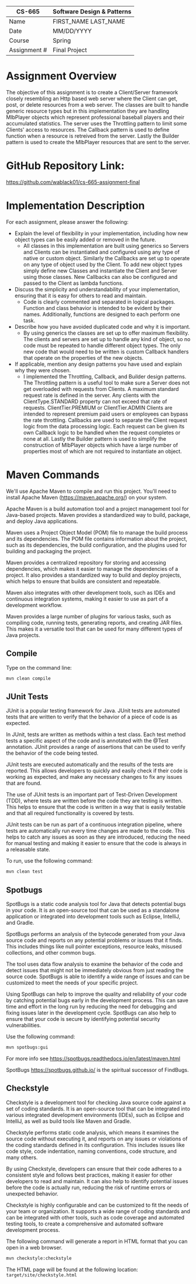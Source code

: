 
| CS-665       | Software Design & Patterns |
|--------------|----------------------------|
| Name         | FIRST_NAME LAST_NAME       |
| Date         | MM/DD/YYYY                 |
| Course       | Spring                     |
| Assignment # | Final Project              |

# Assignment Overview
The objective of this assignment is to create a Client/Server framework closely resembling an Http based web server
where the Client can get, post, or delete resources from a web server. The classes are built to handle generic resource
types but in this implementation they are handling MlbPlayer objects which represent professional baseball players and
their accumulated statistics. The server uses the Throttling pattern to limit some Clients' access to resources.
The Callback pattern is used to define function when a resource is retreived from the server. Lastly the Builder pattern
is used to create the MlbPlayer resources that are sent to the server.

# GitHub Repository Link:
https://github.com/wablack01/cs-665-assignment-final

# Implementation Description 


For each assignment, please answer the following:

- Explain the level of flexibility in your implementation, including how new object types can
be easily added or removed in the future.
  - All classes in this implementation are built using generics so Servers and Clients can be instantiated and
  configured using any type of native or custom object. Similarly the Callbacks are set up to operate on any type
  of object used by the Client. To add new object types simply define new Classes and instantiate the Client and
  Server using those classes. New Callbacks can also be configured and passed to the Client as lambda functions.
- Discuss the simplicity and understandability of your implementation, ensuring that it is
easy for others to read and maintain.
  - Code is clearly commented and separated in logical packages. Function and class behavior is intended to be evident
  by their names. Additionally, functions are designed to each perform one task.
- Describe how you have avoided duplicated code and why it is important.
  - By using generics the classes are set up to offer maximum flexibility. The clients and servers are set up to handle
  any kind of object, so no code must be repeated to handle different object types. The only new code that would need
  to be written is custom Callback handlers that operate on the properties of the new objects.
- If applicable, mention any design patterns you have used and explain why they were
chosen.
  - I implemented the Throttling, Callback, and Builder design patterns. The Throttling pattern is a useful tool
  to make sure a Server does not get overloaded with requests from Clients. A maximum standard request rate is defined
  in the server. Any clients with the ClientType.STANDARD property can not exceed that rate of requests. 
  ClientTier.PREMIUM or ClientTier.ADMIN Clients are intended to represent premium paid users or employees can bypass 
  the rate throttling. Callbacks are used to separate the Client request logic from the data processing logic. Each
  request can be given its own Callback logic to be handled when the request completes or none at all. Lastly the
  Builder pattern is used to simplify the construction of MlbPlayer objects which have a large number of properties
  most of which are not required to instantiate an object.


# Maven Commands

We'll use Apache Maven to compile and run this project. You'll need to install Apache Maven (https://maven.apache.org/) on your system. 

Apache Maven is a build automation tool and a project management tool for Java-based projects. Maven provides a standardized way to build, package, and deploy Java applications.

Maven uses a Project Object Model (POM) file to manage the build process and its dependencies. The POM file contains information about the project, such as its dependencies, the build configuration, and the plugins used for building and packaging the project.

Maven provides a centralized repository for storing and accessing dependencies, which makes it easier to manage the dependencies of a project. It also provides a standardized way to build and deploy projects, which helps to ensure that builds are consistent and repeatable.

Maven also integrates with other development tools, such as IDEs and continuous integration systems, making it easier to use as part of a development workflow.

Maven provides a large number of plugins for various tasks, such as compiling code, running tests, generating reports, and creating JAR files. This makes it a versatile tool that can be used for many different types of Java projects.

## Compile
Type on the command line: 

```bash
mvn clean compile
```



## JUnit Tests
JUnit is a popular testing framework for Java. JUnit tests are automated tests that are written to verify that the behavior of a piece of code is as expected.

In JUnit, tests are written as methods within a test class. Each test method tests a specific aspect of the code and is annotated with the @Test annotation. JUnit provides a range of assertions that can be used to verify the behavior of the code being tested.

JUnit tests are executed automatically and the results of the tests are reported. This allows developers to quickly and easily check if their code is working as expected, and make any necessary changes to fix any issues that are found.

The use of JUnit tests is an important part of Test-Driven Development (TDD), where tests are written before the code they are testing is written. This helps to ensure that the code is written in a way that is easily testable and that all required functionality is covered by tests.

JUnit tests can be run as part of a continuous integration pipeline, where tests are automatically run every time changes are made to the code. This helps to catch any issues as soon as they are introduced, reducing the need for manual testing and making it easier to ensure that the code is always in a releasable state.

To run, use the following command:
```bash
mvn clean test
```


## Spotbugs 

SpotBugs is a static code analysis tool for Java that detects potential bugs in your code. It is an open-source tool that can be used as a standalone application or integrated into development tools such as Eclipse, IntelliJ, and Gradle.

SpotBugs performs an analysis of the bytecode generated from your Java source code and reports on any potential problems or issues that it finds. This includes things like null pointer exceptions, resource leaks, misused collections, and other common bugs.

The tool uses data flow analysis to examine the behavior of the code and detect issues that might not be immediately obvious from just reading the source code. SpotBugs is able to identify a wide range of issues and can be customized to meet the needs of your specific project.

Using SpotBugs can help to improve the quality and reliability of your code by catching potential bugs early in the development process. This can save time and effort in the long run by reducing the need for debugging and fixing issues later in the development cycle. SpotBugs can also help to ensure that your code is secure by identifying potential security vulnerabilities.

Use the following command:

```bash
mvn spotbugs:gui 
```

For more info see 
https://spotbugs.readthedocs.io/en/latest/maven.html

SpotBugs https://spotbugs.github.io/ is the spiritual successor of FindBugs.


## Checkstyle 

Checkstyle is a development tool for checking Java source code against a set of coding standards. It is an open-source tool that can be integrated into various integrated development environments (IDEs), such as Eclipse and IntelliJ, as well as build tools like Maven and Gradle.

Checkstyle performs static code analysis, which means it examines the source code without executing it, and reports on any issues or violations of the coding standards defined in its configuration. This includes issues like code style, code indentation, naming conventions, code structure, and many others.

By using Checkstyle, developers can ensure that their code adheres to a consistent style and follows best practices, making it easier for other developers to read and maintain. It can also help to identify potential issues before the code is actually run, reducing the risk of runtime errors or unexpected behavior.

Checkstyle is highly configurable and can be customized to fit the needs of your team or organization. It supports a wide range of coding standards and can be integrated with other tools, such as code coverage and automated testing tools, to create a comprehensive and automated software development process.

The following command will generate a report in HTML format that you can open in a web browser. 

```bash
mvn checkstyle:checkstyle
```

The HTML page will be found at the following location:
`target/site/checkstyle.html`




